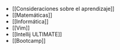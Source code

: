 - [[Consideraciones sobre el aprendizaje]]
- [[Matemáticas]]
- [[Informática]]
- [[Vim]]
- [[Intellij ULTIMATE]]
- [[Bootcamp]]
